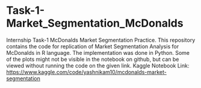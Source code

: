 # Task-1-Market_Segmentation_McDonalds

Internship Task-1
McDonalds Market Segmentation Practice. This repository contains the code for replication of Market Segmentation Analysis for McDonalds in R language. The implementation was done in Python.
Some of the plots might not be visible in the notebook on github, but can be viewed without running the code on the given link.
Kaggle Notebook Link: https://www.kaggle.com/code/yashnikam10/mcdonalds-market-segmentation
